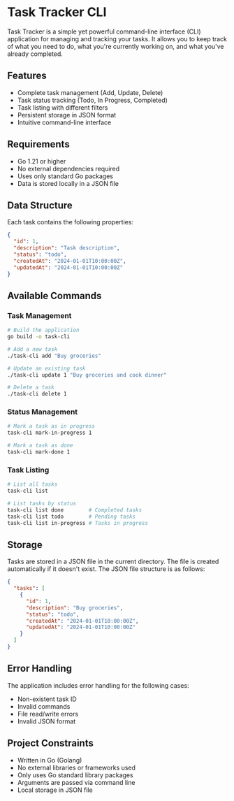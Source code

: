 
# Task Tracker CLI

Task Tracker is a simple yet powerful command-line interface (CLI) application for managing and tracking your tasks. It allows you to keep track of what you need to do, what you're currently working on, and what you've already completed.

## Features

- Complete task management (Add, Update, Delete)
- Task status tracking (Todo, In Progress, Completed)
- Task listing with different filters
- Persistent storage in JSON format
- Intuitive command-line interface

## Requirements

- Go 1.21 or higher
- No external dependencies required
- Uses only standard Go packages
- Data is stored locally in a JSON file

## Data Structure

Each task contains the following properties:

```json
{
  "id": 1,
  "description": "Task description",
  "status": "todo",
  "createdAt": "2024-01-01T10:00:00Z",
  "updatedAt": "2024-01-01T10:00:00Z"
}
```

## Available Commands

### Task Management

```bash
# Build the application
go build -o task-cli

# Add a new task
./task-cli add "Buy groceries"

# Update an existing task
./task-cli update 1 "Buy groceries and cook dinner"

# Delete a task
./task-cli delete 1
```

### Status Management

```bash
# Mark a task as in progress
task-cli mark-in-progress 1

# Mark a task as done
task-cli mark-done 1
```

### Task Listing

```bash
# List all tasks
task-cli list

# List tasks by status
task-cli list done        # Completed tasks
task-cli list todo        # Pending tasks
task-cli list in-progress # Tasks in progress
```

## Storage

Tasks are stored in a JSON file in the current directory. The file is created automatically if it doesn't exist. The JSON file structure is as follows:

```json
{
  "tasks": [
    {
      "id": 1,
      "description": "Buy groceries",
      "status": "todo",
      "createdAt": "2024-01-01T10:00:00Z",
      "updatedAt": "2024-01-01T10:00:00Z"
    }
  ]
}
```

## Error Handling

The application includes error handling for the following cases:

- Non-existent task ID
- Invalid commands
- File read/write errors
- Invalid JSON format

## Project Constraints

- Written in Go (Golang)
- No external libraries or frameworks used
- Only uses Go standard library packages
- Arguments are passed via command line
- Local storage in JSON file